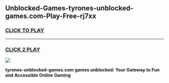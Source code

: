 
## Unblocked-Games-tyrones-unblocked-games.com-Play-Free-rj7xx
<h3>
<a href="https://premium76.site?title=tyrones-unblocked-games.com&ref=18A1">CLICK TO PLAY</a></h3>
<hr>

<h3>
<a href="https://premium76.site?title=tyrones-unblocked-games.com&ref=18A1">CLICK 2 PLAY</a>
  
</h3>

<a href="https://premium76.site?title=tyrones-unblocked-games.com&ref=18A1"><img src="https://clearcache.store/games.png"></a>


**tyrones-unblocked-games.com games unblocked: Your Gateway to Fun and Accessible Online Gaming**
